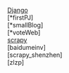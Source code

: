 [Django](https://github.com/CzaOrz/smallStorage/tree/master/Django)</br>
[*firstPJ]</br>
[*smallBlog]</br>
[*voteWeb]</br>
[scrapy](https://github.com/CzaOrz/smallStorage/tree/master/scrapy)</br>
[baidumeinv]</br>
[scrapy_shenzhen]</br>
[zlzp]</br>
